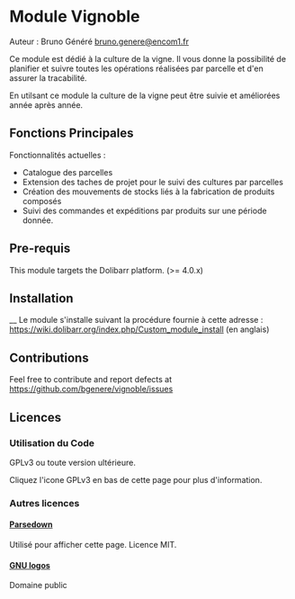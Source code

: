 Module Vignoble
========================================

Auteur : Bruno Généré      <bruno.genere@encom1.fr>


Ce module est dédié à la culture de la vigne.
Il vous donne la possibilité de planifier et suivre toutes les opérations réalisées par parcelle et d'en assurer la tracabilité.

En utilsant ce module la culture de la vigne peut être suivie et améliorées année après année.


Fonctions Principales
--------------------

Fonctionnalités actuelles :

- Catalogue des parcelles
- Extension des taches de projet pour le suivi des cultures par parcelles
- Création des mouvements de stocks liés à la fabrication de produits composés
- Suivi des commandes et expéditions par produits sur une période donnée.


Pre-requis
--------------------

This module targets the Dolibarr platform. (>= 4.0.x)


Installation
--------------------
__
Le module s'installe suivant la procédure fournie à cette adresse : 
 <https://wiki.dolibarr.org/index.php/Custom_module_install>
 (en anglais)

Contributions
-------------

Feel free to contribute and report defects at <https://github.com/bgenere/vignoble/issues>

Licences
--------

### Utilisation du Code

GPLv3 ou toute version ultérieure.

Cliquez l'icone GPLv3 en bas de cette page pour plus d'information.

### Autres licences

#### [Parsedown](http://parsedown.org/)

Utilisé pour afficher cette page.
Licence MIT.

#### [GNU logos](https://www.gnu.org/graphics/license-logos.html)

Domaine public

